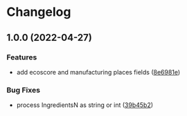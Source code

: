 # Changelog

## 1.0.0 (2022-04-27)


### Features

* add ecoscore and manufacturing places fields ([8e6981e](https://github.com/openfoodfacts/openfoodfacts-go/commit/8e6981e56625610d0f871a80faeb290ce8da635f))


### Bug Fixes

* process IngredientsN as string or int ([39b45b2](https://github.com/openfoodfacts/openfoodfacts-go/commit/39b45b2ce8bf873335b397dc6e40064ea238932f))
